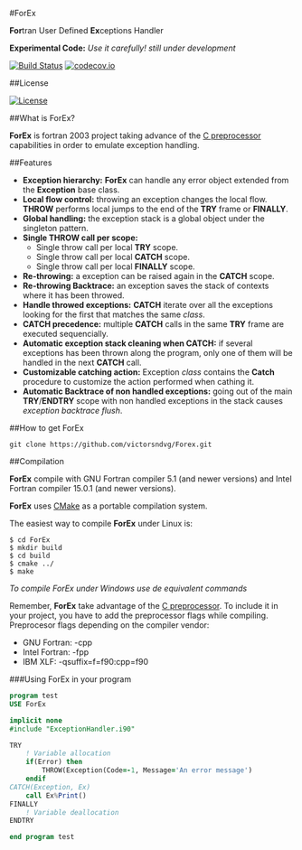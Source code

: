 #ForEx

**For**tran User Defined **Ex**ceptions Handler

**Experimental Code:** *Use it carefully! still under development*

[![Build Status](https://travis-ci.org/victorsndvg/ForEx.svg?branch=master)](https://travis-ci.org/victorsndvg/ForEx.svg)
[![codecov.io](https://codecov.io/github/victorsndvg/ForEx/coverage.svg?branch=master)](https://codecov.io/github/victorsndvg/ForEx?branch=master)

##License

[![License](https://img.shields.io/badge/license-GNU%20LESSER%20GENERAL%20PUBLIC%20LICENSE%20v3%2C%20LGPLv3-red.svg)](http://www.gnu.org/licenses/lgpl-3.0.txt)

##What is ForEx?

**ForEx** is fortran 2003 project taking advance of the [C preprocessor](https://gcc.gnu.org/onlinedocs/cpp/) capabilities in order to emulate exception handling.

##Features

- **Exception hierarchy:** **ForEx** can handle any error object extended from the **Exception** base class. 
- **Local flow control:** throwing an exception changes the local flow. **THROW** performs local jumps to the end of the **TRY** frame or **FINALLY**.
- **Global handling:** the exception stack is a global object under the singleton pattern.
- **Single THROW call per scope:**
   - Single throw call per local **TRY** scope.
   - Single throw call per local **CATCH** scope.
   - Single throw call per local **FINALLY** scope.
- **Re-throwing:** a exception can be raised again in the **CATCH** scope.
- **Re-throwing Backtrace:** an exception saves the stack of contexts where it has been throwed.
- **Handle throwed exceptions:** **CATCH** iterate over all the exceptions looking for the first that matches the same *class*.
- **CATCH precedence:** multiple **CATCH** calls in the same **TRY** frame are executed sequencially.
- **Automatic exception stack cleaning when CATCH:** if several exceptions has been thrown along the program, only one of them will be handled in the next **CATCH** call.
- **Customizable catching action:** Exception *class* contains the **Catch** procedure to customize the action performed when cathing it.
- **Automatic Backtrace of non handled exceptions:** going out of the main **TRY**/**ENDTRY** scope with non handled exceptions in the stack causes *exception backtrace flush*.

##How to get ForEx

```git clone https://github.com/victorsndvg/Forex.git ```

##Compilation

**ForEx** compile with GNU Fortran compiler 5.1 (and newer versions) and Intel Fortran compiler 15.0.1 (and newer versions).

**ForEx** uses [CMake](https://cmake.org/) as a portable compilation system. 

The easiest way to compile **ForEx** under Linux is:

```
$ cd ForEx
$ mkdir build
$ cd build
$ cmake ../
$ make
```

*To compile ForEx under Windows use de equivalent commands*

Remember, **ForEx** take advantage of the [C preprocessor](https://gcc.gnu.org/onlinedocs/cpp/). To include it in your project, you have to add the preprocessor flags while compiling.
Preprocesor flags depending on the compiler vendor:
- GNU Fortran: -cpp
- Intel Fortran: -fpp
- IBM XLF: -qsuffix=f=f90:cpp=f90

###Using ForEx in your program

```fortran
program test
USE ForEx

implicit none
#include "ExceptionHandler.i90"

TRY
    ! Variable allocation
    if(Error) then
        THROW(Exception(Code=-1, Message='An error message')
    endif
CATCH(Exception, Ex)
    call Ex%Print()
FINALLY
    ! Variable deallocation
ENDTRY

end program test
```


